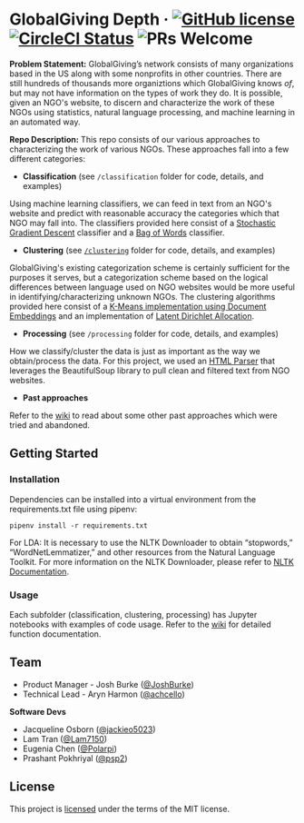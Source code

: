 # GlobalGiving Depth &middot; [![GitHub license](https://img.shields.io/badge/license-MIT-blue.svg)](LICENSE) [![CircleCI Status](https://circleci.com/gh/hack4impact-uiuc/globalgiving-depth.svg?style=shield&circle-token=:circle-token)](https://circleci.com/gh/hack4impact-uiuc/globalgiving-depth) ![PRs Welcome](https://img.shields.io/badge/PRs-welcome-brightgreen.svg)

**Problem Statement:** GlobalGiving’s network consists of many organizations based in the US along with some nonprofits in other countries. There are still hundreds of thousands more organiztions which GlobalGiving knows *of*, but may not have information on the types of work they do. It is possible, given an NGO's website, to discern and characterize the work of these NGOs using statistics, natural language processing, and machine learning in an automated way.


**Repo Description:** This repo consists of our various approaches to characterizing the work of various NGOs. These approaches fall into a few different categories:
- **Classification** (see `/classification` folder for code, details, and examples)

Using machine learning classifiers, we can feed in text from an NGO's website and predict with reasonable accuracy the categories which that NGO may fall into. The classifiers provided here consist of a [Stochastic Gradient Descent](https://github.com/hack4impact-uiuc/globalgiving-depth/wiki/Stochastic-Gradient-Descent-(SGD)-Classifier) classifier and a [Bag of Words](https://github.com/hack4impact-uiuc/globalgiving-depth/wiki/Bag-of-Words-(BOW)-Classifier) classifier.

- **Clustering** (see [`/clustering`](/clustering) folder for code, details, and examples)

GlobalGiving's existing categorization scheme is certainly sufficient for the purposes it serves, but a categorization scheme based on the logical differences between language used on NGO websites would be more useful in identifying/characterizing unknown NGOs. The clustering algorithms provided here consist of a [K-Means implementation using Document Embeddings](https://github.com/hack4impact-uiuc/globalgiving-depth/wiki/Document-Embeddings) and an implementation of [Latent Dirichlet Allocation](https://github.com/hack4impact-uiuc/globalgiving-depth/wiki/Latent-Dirichlet-Allocation-(LDA)).

- **Processing** (see `/processing` folder for code, details, and examples)

How we classify/cluster the data is just as important as the way we obtain/process the data. For this project, we used an [HTML Parser](processing/HTMLParser.py) that leverages the BeautifulSoup library to pull clean and filtered text from NGO websites.

- **Past approaches**

Refer to the [wiki](https://github.com/hack4impact-uiuc/globalgiving-depth/wiki) to read about some other past approaches which were tried and abandoned.

## Getting Started

### Installation

Dependencies can be installed into a virtual environment from the requirements.txt file using pipenv:

`pipenv install -r requirements.txt`

For LDA: It is necessary to use the NLTK Downloader to obtain “stopwords,” “WordNetLemmatizer,” and other resources from the Natural Language Toolkit. 
For more information on the NLTK Downloader, please refer to [NLTK Documentation](https://www.nltk.org/data.html).

### Usage

Each subfolder (classification, clustering, processing) has Jupyter notebooks with examples of code usage. Refer to the [wiki](https://github.com/hack4impact-uiuc/globalgiving-depth/wiki) for detailed function documentation.

## Team

 - Product Manager - Josh Burke ([@JoshBurke](https://github.com/JoshBurke))
 - Technical Lead - Aryn Harmon ([@achcello](https://github.com/achcello))

**Software Devs**

 - Jacqueline Osborn ([@jackieo5023](https://github.com/jackieo5023))
 - Lam Tran ([@Lam7150](https://github.com/Lam7150))
 - Eugenia Chen ([@Polarpi](https://github.com/Polarpi))
 - Prashant Pokhriyal ([@psp2](https://github.com/psp2))

## License

This project is [licensed](LICENSE) under the terms of the MIT license.
